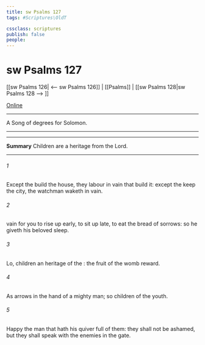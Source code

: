 ```yaml
---
title: sw Psalms 127
tags: #Scriptures\OldT

cssclass: scriptures
publish: false
people:
---
```


# sw Psalms 127
[[sw Psalms 126| <-- sw Psalms 126]] | [[Psalms]] | [[sw Psalms 128|sw Psalms 128 --> ]]

[Online](https://churchofjesuschrist.org/study/scriptures/ot/ps/127?lang=eng)

---
A Song of degrees for Solomon.

---

---
__Summary__
Children are a heritage from the Lord.

---
###### 1 
Except the  build the house, they labour in vain that build it: except the  keep the city, the watchman waketh  in vain.

###### 2 
 vain for you to rise up early, to sit up late, to eat the bread of sorrows:  so he giveth his beloved sleep.

###### 3 
Lo, children  an heritage of the :  the fruit of the womb  reward.

###### 4 
As arrows  in the hand of a mighty man; so  children of the youth.

###### 5 
Happy  the man that hath his quiver full of them: they shall not be ashamed, but they shall speak with the enemies in the gate.

